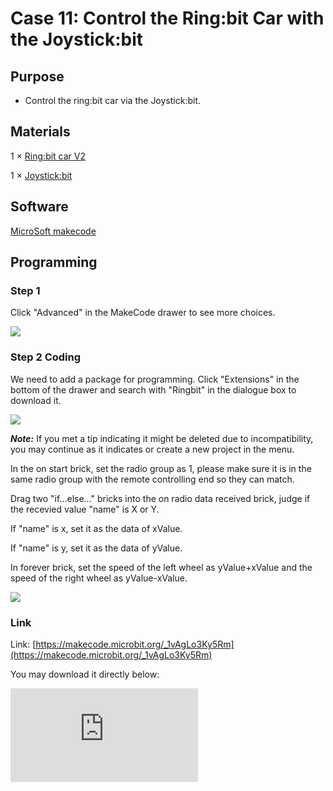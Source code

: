﻿# Case 11: Control the Ring:bit Car with the Joystick:bit



## Purpose


- Control the ring:bit car via the Joystick:bit.




## Materials


1 × [Ring:bit car V2](https://shop.elecfreaks.com/products/elecfreaks-micro-bit-ring-bit-v2-car-kit-without-micro-bit-board?_pos=4&_sid=66ba68dec&_ss=r)

1 × [Joystick:bit](https://shop.elecfreaks.com/products/elecfreaks-micro-bit-joystick-bit-v2-kit?_pos=2&_sid=e0b457673&_ss=r)




## Software


[MicroSoft makecode](https://makecode.microbit.org/#)

## Programming



### Step 1

Click "Advanced" in the MakeCode drawer to see more choices.



![](https://wiki-media-ef.oss-cn-hongkong.aliyuncs.com//images/2qCyzQ7.png)




### Step 2    Coding


We need to add a package for programming. Click "Extensions" in the bottom of the drawer and search with "Ringbit" in the dialogue box to download it.




![](https://wiki-media-ef.oss-cn-hongkong.aliyuncs.com//images/1Wq2Mov.jpg)

***Note:*** If you met a tip indicating it might be deleted due to incompatibility, you may continue as it indicates or create a new project in the menu.



In the on start brick, set the radio group as 1, please make sure it is in the same radio group with the remote controlling end so they can match.

Drag two "if...else..." bricks into the on radio data received brick, judge if the recevied value "name" is X or Y.

If "name" is x, set it as the data of xValue.

If "name" is y, set it as the data of yValue.

In forever brick, set the speed of the left wheel as  yValue+xValue and the speed of the right wheel as yValue-xValue.



![](https://wiki-media-ef.oss-cn-hongkong.aliyuncs.com//images/Ringbit_Bricks_Pack_case_cn_07_05.png)

### Link

Link:  [https://makecode.microbit.org/_1vAgLo3Ky5Rm](https://makecode.microbit.org/_1vAgLo3Ky5Rm)


You may download it directly below:

<div
    style={{
        position: 'relative',
        paddingBottom: '60%',
        overflow: 'hidden',
    }}
>
    <iframe
        src="https://makecode.microbit.org/_1vAgLo3Ky5Rm"
        frameborder="0"
        sandbox="allow-popups allow-forms allow-scripts allow-same-origin"
        style={{
            position: 'absolute',
            width: '100%',
            height: '100%',
        }}
    />
</div>



### Step 3    Coding the Joystick:bit

We need to add a package for programming. Click "Extensions" in the bottom of the drawer and search with "joystickbit" in the dialogue box to download it.




![](https://wiki-media-ef.oss-cn-hongkong.aliyuncs.com//images/Ringbit_Bricks_Pack_case_cn_07_06.png)



***Note:*** If you met a tip indicating it might be deleted due to incompatibility, you may continue as it indicates or create a new project in the menu.

In the on start brick, set the radio group as 1;

The value of X and Y ranges from 0~1023, the theoretical value is 512 while the Joystick is placed in the middle position, thus we need to map that range to -100~100;

In forever brick, set the value of x is among -100~100 mapping from x-axis;

In forever brick, set the value of y is among -100~100 mapping from y-axis;

Send the value of x and y via radio.



![](https://wiki-media-ef.oss-cn-hongkong.aliyuncs.com//images/Ringbit_Bricks_Pack_case_cn_07_07.png)




### Link

Link：[https://makecode.microbit.org/_Ct3UpWKx3eb0](https://makecode.microbit.org/_Ct3UpWKx3eb0)

You may also download it directly below:

<div
    style={{
        position: 'relative',
        paddingBottom: '60%',
        overflow: 'hidden',
    }}
>
    <iframe
        src="https://makecode.microbit.org/_Ct3UpWKx3eb0"
        frameborder="0"
        sandbox="allow-popups allow-forms allow-scripts allow-same-origin"
        style={{
            position: 'absolute',
            width: '100%',
            height: '100%',
        }}
    />
</div>

### Result

The Joystick:bit is able to control the movement of the ring:bit car.


## Exploration


## FAQ

## Relevant File
